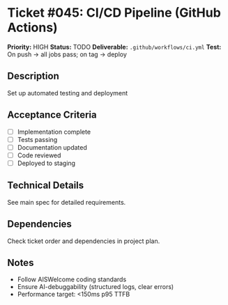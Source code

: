 # Ticket #045: CI/CD Pipeline (GitHub Actions)

**Priority:** HIGH
**Status:** TODO
**Deliverable:** `.github/workflows/ci.yml`
**Test:** On push → all jobs pass; on tag → deploy

## Description
Set up automated testing and deployment

## Acceptance Criteria
- [ ] Implementation complete
- [ ] Tests passing
- [ ] Documentation updated
- [ ] Code reviewed
- [ ] Deployed to staging

## Technical Details
See main spec for detailed requirements.

## Dependencies
Check ticket order and dependencies in project plan.

## Notes
- Follow AISWelcome coding standards
- Ensure AI-debuggability (structured logs, clear errors)
- Performance target: <150ms p95 TTFB
